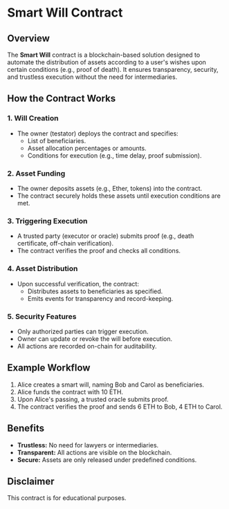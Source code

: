# Smart Will Contract

## Overview

The **Smart Will** contract is a blockchain-based solution designed to automate the distribution of assets according to a user's wishes upon certain conditions (e.g., proof of death). It ensures transparency, security, and trustless execution without the need for intermediaries.

## How the Contract Works

### 1. Will Creation

- The owner (testator) deploys the contract and specifies:
    - List of beneficiaries.
    - Asset allocation percentages or amounts.
    - Conditions for execution (e.g., time delay, proof submission).

### 2. Asset Funding

- The owner deposits assets (e.g., Ether, tokens) into the contract.
- The contract securely holds these assets until execution conditions are met.

### 3. Triggering Execution

- A trusted party (executor or oracle) submits proof (e.g., death certificate, off-chain verification).
- The contract verifies the proof and checks all conditions.

### 4. Asset Distribution

- Upon successful verification, the contract:
    - Distributes assets to beneficiaries as specified.
    - Emits events for transparency and record-keeping.

### 5. Security Features

- Only authorized parties can trigger execution.
- Owner can update or revoke the will before execution.
- All actions are recorded on-chain for auditability.

## Example Workflow

1. Alice creates a smart will, naming Bob and Carol as beneficiaries.
2. Alice funds the contract with 10 ETH.
3. Upon Alice's passing, a trusted oracle submits proof.
4. The contract verifies the proof and sends 6 ETH to Bob, 4 ETH to Carol.

## Benefits

- **Trustless:** No need for lawyers or intermediaries.
- **Transparent:** All actions are visible on the blockchain.
- **Secure:** Assets are only released under predefined conditions.

## Disclaimer

This contract is for educational purposes.

